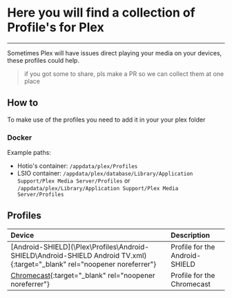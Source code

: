 # Here you will find a collection of Profile's for Plex

------

Sometimes Plex will have issues direct playing your media on your devices, these profiles could help.

> if you got some to share, pls make a PR so we can collect them at one place

## How to

To make use of the profiles you need to add it in your your plex folder

### Docker

Example paths:

* Hotio's container:  `/appdata/plex/Profiles`
* LSIO container: `/appdata/plex/database/Library/Application Support/Plex Media Server/Profiles` or `/appdata/plex/Library/Application Support/Plex Media Server/Profiles`

## Profiles

| Device                                                       | Description                    |
| :----------------------------------------------------------- | :----------------------------- |
| [Android-SHIELD](\Plex\Profiles\Android-SHIELD\Android-SHIELD Android TV.xml){:target="_blank" rel="noopener noreferrer"} | Profile for the Android-SHIELD |
| [Chromecast](\Plex\Profiles\Chromecast\Chromecast.xml){:target="_blank" rel="noopener noreferrer"} | Profile for the Chromecast     |
